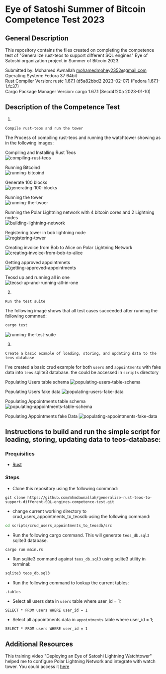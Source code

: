 # Eye of Satoshi Summer of Bitcoin Competence Test 2023

## General Description

This repository contains the files created on completing the competence test of "Generalize rust-teos to support different SQL engines" Eye of Satoshi organization project in Summer of Bitcoin 2023.

Submitted by: Mohamed Awnallah <mohamedmohey2352@gmail.com> <br>
Operating System: Fedora 37 64bit <br>
Rust Compiler Version: rustc 1.67.1 (d5a82bbd2 2023-02-07) (Fedora 1.67.1-1.fc37) <br>
Cargo Package Manager Version: cargo 1.67.1 (8ecd4f20a 2023-01-10) <br>

## Description of the Competence Test
1.
```
Compile rust-teos and run the tower
```
The Process of compiling rust-teos and running the watchtower showing as in the following images:

Compiling and Installing Rust Teos <br>
![compiling-rust-teos](assets/compiling-rust-teos.png)

Running Bitcoind<br>
![running-bitcoind](assets/running-bitcoind.png)

Generate 100 blocks <br>
![generating-100-blocks](assets/generating-100-blocks.png)

Running the tower <br>
![running-the-twoer](assets/running-the-tower.png)

Running the Polar Lightning network with 4 bitcoin cores and 2 Lightning nodes <br>
![building-lightning-network](assets/building-lightning-network.png)

Registering tower in bob lightning node <br>
![registering-tower](assets/registering-tower.png)

Creating invoice from Bob to Alice on Polar Lightning Network <br>
![creating-invoice-from-bob-to-alice](assets/creating-invoice-from-bob-to-alice.png)

Getting approved appointmnets <br>
![getting-approved-appointments](assets/getting-approved-appointments.png)

Teosd up and running all in one <br>
![teosd-up-and-running-all-in-one](assets/teosd-up-and-running-all-in-one.png)

2.
```
Run the test suite
```

The following image shows that all test cases succeeded after running the following commnad:
```bash
cargo test
```

![running-the-test-suite](assets/running-the-test-suite.png)

3.
```
Create a basic example of loading, storing, and updating data to the teos database
```
I've created a basic crud example for both `users` and `appointments` with fake data into `teos` sqlite3 database. the could be accessed in `scripts` directory


Populating Users table schema
![populating-users-table-schema](assets/populating-users-table-schema.png)

Populating Users fake data
![populating-users-fake-data](assets/populating-users-fake-data.png)

Populating Appointments table schema
![populating-appointments-table-schema](assets/populating-appointments-table-schema.png)

Populating Appointments fake Data
![populating-appointments-fake-data](assets/populating-appointments-data.png)

## Instructions to build and run the simple script for loading, storing, updating data to teos-database:

### Prequisities
- [Rust](https://www.rust-lang.org/tools/install)

### Steps
- Clone this repository using the following commnad:
```
git clone https://github.com/mhmdawnallah/generalize-rust-teos-to-support-different-SQL-engines-competence-test.git
```
- change current working directory to crud_users_appointments_to_teosdb using the following command:
```bash
cd scripts/crud_users_appointments_to_teosdb/src
```
- Run the following cargo command. This will generate `teos_db.sql3` sqlite3 database.
```bash
cargo run main.rs
```
- Run sqlite3 command against `teos_db.sql3` using sqlite3 utility in terminal:
```bash
sqlite3 teos_db.sql3
```
- Run the following command to lookup the current tables:
```sqlite3
.tables
```
- Select all users data in `users` table where user_id = 1:
```
SELECT * FROM users WHERE user_id = 1
```
- Select all appointments data in `appointments` table where user_id = 1;
```
SELECT * FROM users WHERE user_id = 1
```
## Additional Resources
This training video "Deploying an Eye of Satoshi Lightning Watchtower" helped me to configure Polar Lightning Network and integrate with watch tower. You could access it [here](https://www.youtube.com/watch?v=8vzNB_NZt2A&t=2194s)
